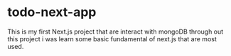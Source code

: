 # todo-next-app
This is my first Next.js project that are interact with mongoDB through out this project  i was learn some basic fundamental of next.js that are most used. 
